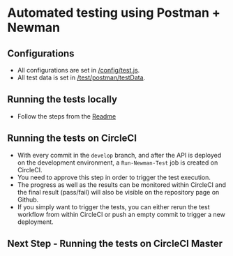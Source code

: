 # Automated testing using Postman + Newman
## Configurations

- All configurations are set in [/config/test.js](../../config/test.js).
- All test data is set in [/test/postman/testData](testData/).

## Running the tests locally

- Follow the steps from the [Readme](../../ReadMe.md)

## Running the tests on CircleCI

- With every commit in the `develop` branch, and after the API is deployed on the development environment, a `Run-Newman-Test` job is created on CircleCI.
- You need to approve this step in order to trigger the test execution.
- The progress as well as the results can be monitored within CircleCI and the final result (pass/fail) will also be visible on the repository page on Github.
- If you simply want to trigger the tests, you can either rerun the test workflow from within CircleCI or push an empty commit to trigger a new deployment.

## Next Step - Running the tests on CircleCI Master 
